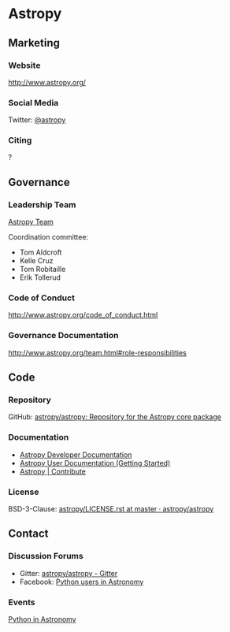 # Astropy

## Marketing

### Website
<http://www.astropy.org/>

### Social Media
Twitter: [@astropy](https://twitter.com/astropy)

### Citing
?

## Governance

### Leadership Team
[Astropy Team](http://www.astropy.org/team.html)

Coordination committee:

* Tom Aldcroft
* Kelle Cruz
* Tom Robitaille
* Erik Tollerud

### Code of Conduct
http://www.astropy.org/code_of_conduct.html

### Governance Documentation
http://www.astropy.org/team.html#role-responsibilities

## Code

### Repository
GitHub: [astropy/astropy: Repository for the Astropy core package](https://github.com/astropy/astropy)

### Documentation
* [Astropy Developer Documentation](http://docs.astropy.org/en/latest/#developer-documentation)
* [Astropy User Documentation (Getting Started)](http://docs.astropy.org/en/stable/getting_started.html)
* [Astropy | Contribute](http://www.astropy.org/contribute.html)

### License
BSD-3-Clause: [astropy/LICENSE.rst at master · astropy/astropy](https://github.com/astropy/astropy/blob/master/licenses/LICENSE.rst)

## Contact

### Discussion Forums
- Gitter: [astropy/astropy - Gitter](https://gitter.im/astropy/astropy)
- Facebook: [Python users in Astronomy](https://www.facebook.com/groups/astropython/)

### Events
[Python in Astronomy](http://openastronomy.org/pyastro/)
